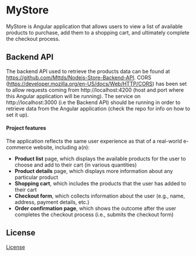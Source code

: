 # MyStore

MyStore is Angular application that allows users to view a list of available products to purchase, add them to a shopping cart, and ultimately complete the checkout process. 

## Backend API

The backend API used to retrieve the products data can be found at https://github.com/Mttds/Nodejs-Store-Backend-API. CORS (https://developer.mozilla.org/en-US/docs/Web/HTTP/CORS) has been set to allow requests coming from http://localhost:4200 (host and port where this Angular application will be running). The service on http://localhost:3000 (i.e the Backend API) should be running in order to retrieve data from the Angular application (check the repo for info on how to set it up).

#### Project features

The application reflects the same user experience as that of a real-world e-commerce website, including a(n):

* **Product list** page, which displays the available products for the user to choose and add to their cart (in various quantities)
* **Product details** page, which displays more information about any particular product
* **Shopping cart**, which includes the products that the user has added to their cart
* **Checkout form**, which collects information about the user (e.g., name, address, payment details, etc.)
* **Order confirmation page**, which shows the outcome after the user completes the checkout process (i.e., submits the checkout form)

## License

[License](LICENSE.txt)